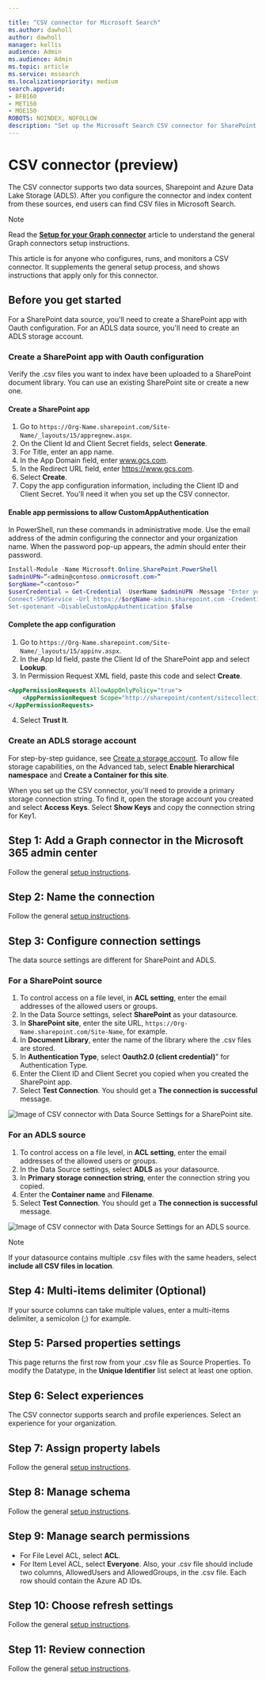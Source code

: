 ```yaml
--- 

title: "CSV connector for Microsoft Search" 
ms.author: dawholl 
author: dawholl 
manager: kellis 
audience: Admin
ms.audience: Admin 
ms.topic: article 
ms.service: mssearch 
ms.localizationpriority: medium 
search.appverid: 
- BFB160 
- MET150 
- MOE150 
ROBOTS: NOINDEX, NOFOLLOW
description: "Set up the Microsoft Search CSV connector for SharePoint or Azure Data Lake Storage sources." 
---
```


# CSV connector (preview)

The CSV connector supports two data sources, Sharepoint and Azure Data Lake Storage (ADLS). After you configure the connector and index content from these sources, end users can find CSV files in Microsoft Search.

> [!NOTE]
> Read the [**Setup for your Graph connector**](configure-connector.md) article to understand the general Graph connectors setup instructions.

This article is for anyone who configures, runs, and monitors a CSV connector. It supplements the general setup process, and shows instructions that apply only for this connector.

<!---## Before you get started-->
## Before you get started

For a SharePoint data source, you'll need to create a SharePoint app with Oauth configuration. For an ADLS data source, you'll need to create an ADLS storage account.

### Create a SharePoint app with Oauth configuration

Verify the .csv files you want to index have been uploaded to a SharePoint document library. You can use an existing SharePoint site or create a new one. 

#### Create a SharePoint app
1. Go to  `https://Org-Name.sharepoint.com/Site-Name/_layouts/15/appregnew.aspx`.
2. On the Client Id and Client Secret fields, select **Generate**.
1. For Title, enter an app name.
1. In the App Domain field, enter www.gcs.com.
1. In the Redirect URL field, enter https://www.gcs.com.
1. Select **Create**.
1. Copy the app configuration information, including the Client ID and Client Secret. You'll need it when you set up the CSV connector.

#### Enable app permissions to allow CustomAppAuthentication
In PowerShell, run these commands in administrative mode. Use the email address of the admin configuring the connector and your organization name. When the password pop-up appears, the admin should enter their password.

```powershell
Install-Module -Name Microsoft.Online.SharePoint.PowerShell
$adminUPN=”<admin@contoso.onmicrosoft.com>”
$orgName=“<contoso>”
$userCredential = Get-Credential -UserName $adminUPN -Message "Enter your password.“
Connect-SPOService -Url https://$orgName-admin.sharepoint.com -Credential $userCredential
Set-spotenant –DisableCustomAppAuthentication $false
```

#### Complete the app configuration
1. Go to `https://Org-Name.sharepoint.com/Site-Name/_layouts/15/appinv.aspx`.
2. In the App Id field, paste the Client Id of the SharePoint app and select **Lookup**.
3. In Permission Request XML field, paste this code and select **Create**.

```xml
<AppPermissionRequests AllowAppOnlyPolicy="true">
    <AppPermissionRequest Scope="http://sharepoint/content/sitecollection/web" Right="Read" />
</AppPermissionRequests>
```

4. Select **Trust It**.

### Create an ADLS storage account

For step-by-step guidance, see [Create a storage account](https://docs.microsoft.com/azure/storage/common/storage-account-create#create-a-storage-account-1). To allow file storage capabilities, on the Advanced tab, select **Enable hierarchical namespace** and **Create a Container for this site**.

When you set up the CSV connector, you'll need to provide a primary storage connection string. To find it, open the storage account you created and select **Access Keys**. Select **Show Keys** and copy the connection string for Key1.

## Step 1: Add a Graph connector in the Microsoft 365 admin center

Follow the general [setup instructions](./configure-connector.md).
<!---If the above phrase does not apply, delete it and insert specific details for your data source that are different from general setup 
instructions.-->

## Step 2: Name the connection

Follow the general [setup instructions](./configure-connector.md).
<!---If the above phrase does not apply, delete it and insert specific details for your data source that are different from general setup 
instructions.-->

## Step 3: Configure connection settings

The data source settings are different for SharePoint and ADLS.

### For a SharePoint source

1. To control access on a file level, in **ACL setting**, enter the email addresses of the allowed users or groups.
1. In the Data Source settings, select **SharePoint** as your datasource.
1. In **SharePoint site**, enter the site URL, `https://Org-Name.sharepoint.com/Site-Name`, for example.
1. In **Document Library**, enter the name of the library where the .csv files are stored.
1. In **Authentication Type**, select **Oauth2.0 (client credential)**” for Authentication Type.
1. Enter the Client ID and Client Secret you copied when you created the SharePoint app.
1. Select **Test Connection**. You should get a **The connection is successful** message.

![Image of CSV connector with Data Source Settings for a SharePoint site. ](media/csv-connector/csv-connector-data-source-settings.png)

### For an ADLS source

1. To control access on a file level, in **ACL setting**, enter the email addresses of the allowed users or groups.
1. In the Data Source settings, select **ADLS** as your datasource.
1. In **Primary storage connection string**, enter the connection string you copied.
1. Enter the **Container name** and **Filename**.
1. Select **Test Connection**. You should get a **The connection is successful** message.

![Image of CSV connector with Data Source Settings for an ADLS source.](media/csv-connector/csv-connector-adls-data-source-settings.png)

> [!NOTE]
> If your datasource contains multiple .csv files with the same headers, select **include all CSV files in location**.

## Step 4: Multi-items delimiter (Optional)

If your source columns can take multiple values, enter a multi-items delimiter, a semicolon (;) for example.

## Step 5: Parsed properties settings

This page returns the first row from your .csv file as Source Properties. To modify the Datatype, in the **Unique Identifier** list select at least one option.

## Step 6: Select experiences

The CSV connector supports search and profile experiences. Select an experience for your organization.

## Step 7: Assign property labels

Follow the general [setup instructions](./configure-connector.md).

## Step 8: Manage schema

Follow the general [setup instructions](./configure-connector.md).

## Step 9: Manage search permissions

- For File Level ACL, select **ACL**.
- For Item Level ACL, select **Everyone**. Also, your .csv file should include two columns, AllowedUsers and AllowedGroups, in the .csv file. Each row should contain the Azure AD IDs.

## Step 10: Choose refresh settings

Follow the general [setup instructions](./configure-connector.md).

## Step 11: Review connection

Follow the general [setup instructions](./configure-connector.md).

<!---## Limitations-->
<!---Insert limitations for this data source-->